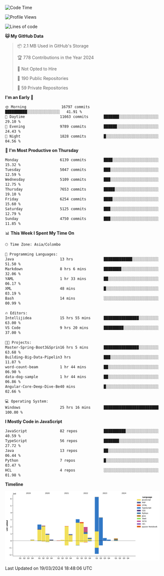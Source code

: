 
<!--START_SECTION:waka-->
![Code Time](http://img.shields.io/badge/Code%20Time-1%2C607%20hrs%2041%20mins-blue)

![Profile Views](http://img.shields.io/badge/Profile%20Views-0-blue)

![Lines of code](https://img.shields.io/badge/From%20Hello%20World%20I%27ve%20Written-27.4%20million%20lines%20of%20code-blue)

**🐱 My GitHub Data** 

> 📦 2.1 MB Used in GitHub's Storage 
 > 
> 🏆 778 Contributions in the Year 2024
 > 
> 🚫 Not Opted to Hire
 > 
> 📜 190 Public Repositories 
 > 
> 🔑 59 Private Repositories 
 > 
**I'm an Early 🐤** 

```text
🌞 Morning                16797 commits       ██████████░░░░░░░░░░░░░░░   41.91 % 
🌆 Daytime                11663 commits       ███████░░░░░░░░░░░░░░░░░░   29.10 % 
🌃 Evening                9789 commits        ██████░░░░░░░░░░░░░░░░░░░   24.43 % 
🌙 Night                  1828 commits        █░░░░░░░░░░░░░░░░░░░░░░░░   04.56 % 
```
📅 **I'm Most Productive on Thursday** 

```text
Monday                   6139 commits        ████░░░░░░░░░░░░░░░░░░░░░   15.32 % 
Tuesday                  5047 commits        ███░░░░░░░░░░░░░░░░░░░░░░   12.59 % 
Wednesday                5109 commits        ███░░░░░░░░░░░░░░░░░░░░░░   12.75 % 
Thursday                 7653 commits        █████░░░░░░░░░░░░░░░░░░░░   19.10 % 
Friday                   6254 commits        ████░░░░░░░░░░░░░░░░░░░░░   15.60 % 
Saturday                 5125 commits        ███░░░░░░░░░░░░░░░░░░░░░░   12.79 % 
Sunday                   4750 commits        ███░░░░░░░░░░░░░░░░░░░░░░   11.85 % 
```


📊 **This Week I Spent My Time On** 

```text
🕑︎ Time Zone: Asia/Colombo

💬 Programming Languages: 
Java                     13 hrs              █████████████░░░░░░░░░░░░   51.50 % 
Markdown                 8 hrs 6 mins        ████████░░░░░░░░░░░░░░░░░   32.06 % 
YAML                     1 hr 33 mins        ██░░░░░░░░░░░░░░░░░░░░░░░   06.17 % 
XML                      48 mins             █░░░░░░░░░░░░░░░░░░░░░░░░   03.19 % 
Bash                     14 mins             ░░░░░░░░░░░░░░░░░░░░░░░░░   00.99 % 

🔥 Editors: 
Intellijidea             15 hrs 55 mins      ████████████████░░░░░░░░░   63.00 % 
VS Code                  9 hrs 20 mins       █████████░░░░░░░░░░░░░░░░   37.00 % 

🐱‍💻 Projects: 
Master-Spring-Boot3&Sprin16 hrs 5 mins       ████████████████░░░░░░░░░   63.68 % 
Building-Big-Data-Pipelin3 hrs               ███░░░░░░░░░░░░░░░░░░░░░░   11.87 % 
word-count-beam          1 hr 44 mins        ██░░░░░░░░░░░░░░░░░░░░░░░   06.90 % 
data-dog-sample          1 hr 44 mins        ██░░░░░░░░░░░░░░░░░░░░░░░   06.86 % 
Angular-Core-Deep-Dive-Be40 mins             █░░░░░░░░░░░░░░░░░░░░░░░░   02.66 % 

💻 Operating System: 
Windows                  25 hrs 16 mins      █████████████████████████   100.00 % 
```

**I Mostly Code in JavaScript** 

```text
JavaScript               82 repos            ██████████░░░░░░░░░░░░░░░   40.59 % 
TypeScript               56 repos            ███████░░░░░░░░░░░░░░░░░░   27.72 % 
Java                     13 repos            ██░░░░░░░░░░░░░░░░░░░░░░░   06.44 % 
Python                   7 repos             █░░░░░░░░░░░░░░░░░░░░░░░░   03.47 % 
HCL                      4 repos             ░░░░░░░░░░░░░░░░░░░░░░░░░   01.98 % 
```



**Timeline**

![Lines of Code chart](https://raw.githubusercontent.com/ccweerasinghe1994/ccweerasinghe1994/master/assets/bar_graph.png)


 Last Updated on 19/03/2024 18:48:06 UTC
<!--END_SECTION:waka-->

